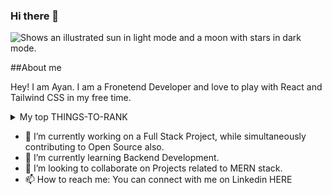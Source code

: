 ### Hi there 👋

<!--
**Ayansaxena24/Ayansaxena24** is a ✨ _special_ ✨ repository because its `README.md` (this file) appears on your GitHub profile.

Here are some ideas to get you started:

- 🔭 I’m currently working on ...
- 🌱 I’m currently learning ...
- 👯 I’m looking to collaborate on ...
- 🤔 I’m looking for help with ...
- 💬 Ask me about ...
- 📫 How to reach me: ...
- 😄 Pronouns: ...
- ⚡ Fun fact: ...
-->

<picture>
  <source media="(prefers-color-scheme: dark)" srcset="https://user-images.githubusercontent.com/25423296/163456776-7f95b81a-f1ed-45f7-b7ab-8fa810d529fa.png">
  <source media="(prefers-color-scheme: light)" srcset="https://user-images.githubusercontent.com/25423296/163456779-a8556205-d0a5-45e2-ac17-42d089e3c3f8.png">
  <img alt="Shows an illustrated sun in light mode and a moon with stars in dark mode." src="https://user-images.githubusercontent.com/25423296/163456779-a8556205-d0a5-45e2-ac17-42d089e3c3f8.png">
</picture>

##About me

Hey! I am Ayan. I am a Fronetend Developer and love to play with React and Tailwind CSS in my free time. 

<details>
<summary>My top THINGS-TO-RANK</summary>

| Rank | THING-TO-RANK |
|-----:|---------------|
|   1  |  Javascript   |
|   2  |  C++          |
|   3  |  MYSQL        |


</details>



- 🔭 I’m currently working on a Full Stack Project, while simultaneously contributing to Open Source also.
- 🌱 I’m currently learning Backend Development.
- 👯 I’m looking to collaborate on Projects related to MERN stack.
- 📫 How to reach me: You can connect with me on Linkedin HERE
